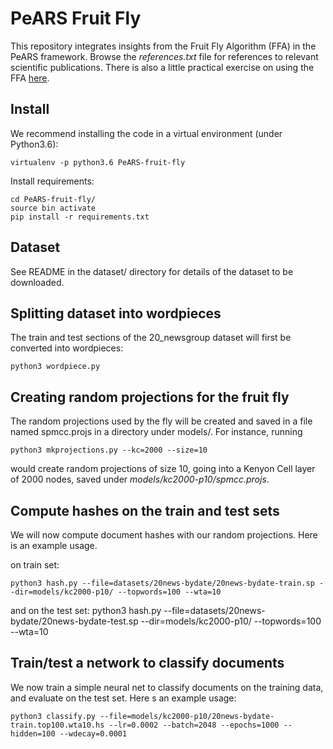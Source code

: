 # PeARS Fruit Fly

This repository integrates insights from the Fruit Fly Algorithm (FFA) in the PeARS framework. Browse the *references.txt* file for references to relevant scientific publications. There is also a little practical exercise on using the FFA [here](https://github.com/ml-for-nlp/fruit-fly).

## Install

We recommend installing the code in a virtual environment (under Python3.6):

    virtualenv -p python3.6 PeARS-fruit-fly

Install requirements:

    cd PeARS-fruit-fly/
    source bin activate
    pip install -r requirements.txt

## Dataset

See README in the dataset/ directory for details of the dataset to be downloaded.


## Splitting dataset into wordpieces

The train and test sections of the 20_newsgroup dataset will first be converted into wordpieces:

    python3 wordpiece.py

## Creating random projections for the fruit fly

The random projections used by the fly will be created and saved in a file named spmcc.projs in a directory under models/. For instance, running

    python3 mkprojections.py --kc=2000 --size=10

would create random projections of size 10, going into a Kenyon Cell layer of 2000 nodes, saved under *models/kc2000-p10/spmcc.projs*.

## Compute hashes on the train and test sets

We will now compute document hashes with our random projections. Here is an example usage.

on train set:

    python3 hash.py --file=datasets/20news-bydate/20news-bydate-train.sp --dir=models/kc2000-p10/ --topwords=100 --wta=10

and on the test set:
    python3 hash.py --file=datasets/20news-bydate/20news-bydate-test.sp --dir=models/kc2000-p10/ --topwords=100 --wta=10

## Train/test a network to classify documents

We now train a simple neural net to classify documents on the training data, and evaluate on the test set. Here s an example usage:

    python3 classify.py --file=models/kc2000-p10/20news-bydate-train.top100.wta10.hs --lr=0.0002 --batch=2048 --epochs=1000 --hidden=100 --wdecay=0.0001
